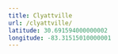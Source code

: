 ```yaml
---
title: Clyattville
url: /clyattville/
latitude: 30.691594000000002
longitude: -83.31515010000001
---
```

